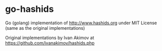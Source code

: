 go-hashids
==========

Go (golang) implementation of http://www.hashids.org
under MIT License (same as the original implementations)

Original implementations by Ivan Akimov at https://github.com/ivanakimov/hashids.php

